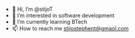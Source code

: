 - 👋 Hi, I’m @stijoT
- 👀 I’m interested in software development
- 🌱 I’m currently learning BTech
- 📫 How to reach me stijostephent@gmaol.com

<!---
stijoT/stijoT is a ✨ special ✨ repository because its `README.md` (this file) appears on your GitHub profile.
You can click the Preview link to take a look at your changes.
--->
